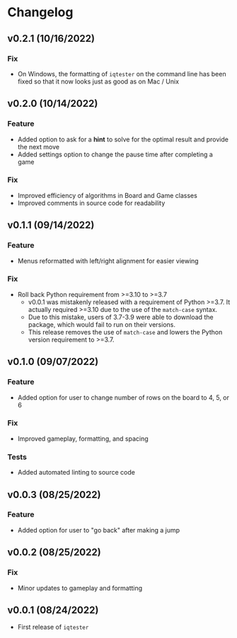 # Changelog

## v0.2.1 (10/16/2022)

### Fix

- On Windows, the formatting of `iqtester` on the command line has been fixed so that it now looks just as good as on Mac / Unix

## v0.2.0 (10/14/2022)

### Feature

- Added option to ask for a **hint** to solve for the optimal result and provide the next move
- Added settings option to change the pause time after completing a game

### Fix

- Improved efficiency of algorithms in Board and Game classes
- Improved comments in source code for readability

## v0.1.1 (09/14/2022)

### Feature

- Menus reformatted with left/right alignment for easier viewing

### Fix

- Roll back Python requirement from >=3.10 to >=3.7
  - v0.0.1 was mistakenly released with a requirement of Python >=3.7. It actually required >=3.10 due to the use of the `match-case` syntax.
  - Due to this mistake, users of 3.7-3.9 were able to download the package, which would fail to run on their versions.
  - This release removes the use of `match-case` and lowers the Python version requirement to >=3.7.

## v0.1.0 (09/07/2022)

### Feature

- Added option for user to change number of rows on the board to 4, 5, or 6

### Fix

- Improved gameplay, formatting, and spacing

### Tests

- Added automated linting to source code

## v0.0.3 (08/25/2022)

### Feature

- Added option for user to "go back" after making a jump

## v0.0.2 (08/25/2022)

### Fix

- Minor updates to gameplay and formatting

## v0.0.1 (08/24/2022)

- First release of `iqtester`